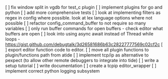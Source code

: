 [ ] fix window split in vgdb for test_c plugin
[ ] implement plugins for go and python
[ ] add more comprehensive tests
[ ] look at implementing filters as regex in config where possible. look at lex language options where not possible
[ ] refactor config_command_buffer to not require so many variables
[ ] only run buffer commands for open buffers - check editor what buffers are open
[ ] look into using async await instead of Thread while loops - https://gist.github.com/debugtalk/3d26581686b63c28227777569c02cf2c
[ ] export editor function code to editor.
[ ] move all plugin functions to plugin/functions path from atide
[ ] implement tcp/ip as alternative to pexpect (to allow other remote debuggers to integrate into tide)
[ ] write a setup tutorial
[ ] write documentation
[ ] create a tcpip editor_wrapper
[ ] implement correct python logging subsystem
